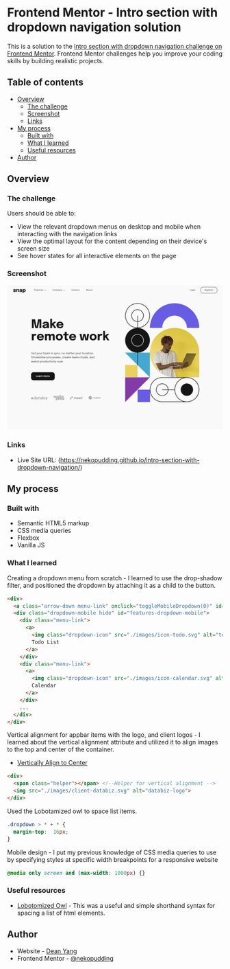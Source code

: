 # Frontend Mentor - Intro section with dropdown navigation solution

This is a solution to the [Intro section with dropdown navigation challenge on Frontend Mentor](https://www.frontendmentor.io/challenges/intro-section-with-dropdown-navigation-ryaPetHE5). Frontend Mentor challenges help you improve your coding skills by building realistic projects. 

## Table of contents

- [Overview](#overview)
  - [The challenge](#the-challenge)
  - [Screenshot](#screenshot)
  - [Links](#links)
- [My process](#my-process)
  - [Built with](#built-with)
  - [What I learned](#what-i-learned)
  - [Useful resources](#useful-resources)
- [Author](#author)

## Overview

### The challenge

Users should be able to:

- View the relevant dropdown menus on desktop and mobile when interacting with the navigation links
- View the optimal layout for the content depending on their device's screen size
- See hover states for all interactive elements on the page

### Screenshot

![](./images/screenshot.png)

### Links

- Live Site URL: (https://nekopudding.github.io/intro-section-with-dropdown-navigation/)

## My process

### Built with

- Semantic HTML5 markup
- CSS media queries
- Flexbox
- Vanilla JS

### What I learned
Creating a dropdown menu from scratch - I learned to use the drop-shadow filter, and positioned the dropdown by attaching it as a child to the button.
```html
<div>
  <a class="arrow-down menu-link" onclick="toggleMobileDropdown(0)" id="features-mobile">Features</a>
  <div class="dropdown-mobile hide" id="features-dropdown-mobile">
    <div class="menu-link">
      <a>
        <img class="dropdown-icon" src="./images/icon-todo.svg" alt="todo-icon">
        Todo List
      </a>
    </div>
    <div class="menu-link">
      <a>
        <img class="dropdown-icon" src="./images/icon-calendar.svg" alt="todo-icon">
        Calendar
      </a>
    </div>
    ...
  </div>
</div>
```

Vertical alignment for appbar items with the logo, and client logos - I learned about the vertical alignment attribute and utilized it to align images to the top and center of the container.
- [Vertically Align to Center](http://jsfiddle.net/kizu/4RPFa/4570/)
```html
<div>
  <span class="helper"></span> <!--Helper for vertical alignment -->
  <img src="./images/client-databiz.svg" alt="databiz-logo">
</div>
```
Used the Lobotamized owl to space list items.
```css
.dropdown > * + * {
  margin-top:  16px;
}
```
Mobile design - I put my previous knowledge of CSS media queries to use by specifying styles at specific width breakpoints for a responsive website
```css
@media only screen and (max-width: 1000px) {}
```
### Useful resources

- [Lobotomized Owl](https://alistapart.com/article/axiomatic-css-and-lobotomized-owls/) - This was a useful and simple shorthand syntax for spacing a list of html elements.

## Author

- Website - [Dean Yang](https://nekopudding.github.io/portfolio/)
- Frontend Mentor - [@nekopudding](https://www.frontendmentor.io/profile/nekopudding)

